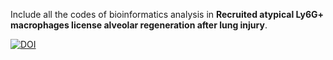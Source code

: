 Include all the codes of bioinformatics analysis in **Recruited atypical Ly6G+ macrophages license alveolar regeneration after lung injury**.


[![DOI](https://zenodo.org/badge/DOI/10.5281/zenodo.13951210.svg)](https://doi.org/10.5281/zenodo.13951210)

